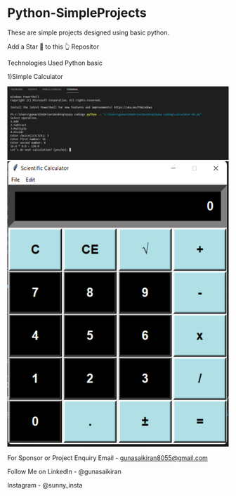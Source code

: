 # Python-SimpleProjects
These are simple projects designed using basic python.

Add a Star 🌟 to this 👆 Repositor

Technologies Used
Python basic

<p align="center">
  <p>1)Simple Calculator</p>
  <img src="https://github.com/Gunasaikiran/Python-SimpleProjects/blob/main/calculator%20output%20.2.png" >
  <img src="https://github.com/Gunasaikiran/Python-SimpleProjects/blob/main/calculator%20output.png" >
  
</p>


For Sponsor or Project Enquiry
Email - gunasaikiran8055@gmail.com

Follow Me on
LinkedIn - @gunasaikiran

Instagram - @sunny_insta
